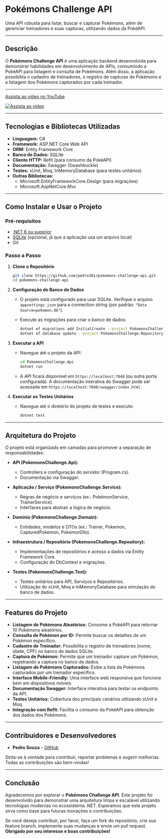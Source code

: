 # Pokémons Challenge API

Uma API robusta para listar, buscar e capturar Pokémons, além de gerenciar treinadores e suas capturas, utilizando dados da PokéAPI.

---

## Descrição

O **Pokémons Challenge API** é uma aplicação backend desenvolvida para demonstrar habilidades em desenvolvimento de APIs, consumindo a PokéAPI para listagem e consulta de Pokémons. Além disso, a aplicação possibilita o cadastro de treinadores, o registro de capturas de Pokémons e a listagem dos Pokémons capturados por cada treinador.

---
[Assista ao vídeo no YouTube](https://www.youtube.com/watch?v=jcU1pFYKcx4)

[![Assista ao vídeo](https://img.youtube.com/vi/jcU1pFYKcx4/0.jpg)](https://www.youtube.com/watch?v=jcU1pFYKcx4)

---

## Tecnologias e Bibliotecas Utilizadas

- **Linguagem:** C#
- **Framework:** ASP.NET Core Web API
- **ORM:** Entity Framework Core
- **Banco de Dados:** SQLite
- **Cliente HTTP:** Refit (para consumo da PokéAPI)
- **Documentação:** Swagger (Swashbuckle)
- **Testes:** xUnit, Moq, InMemoryDatabase (para testes unitários)
- **Outras Bibliotecas:** 
  - Microsoft.EntityFrameworkCore.Design (para migrações)
  - Microsoft.AspNetCore.Mvc

---

## Como Instalar e Usar o Projeto

### Pré-requisitos

- [.NET 6 ou superior](https://dotnet.microsoft.com/download)
- [SQLite](https://www.sqlite.org/index.html) (opcional, já que a aplicação usa um arquivo local)
- Git

### Passo a Passo

1. **Clone o Repositório**

   ```bash
   git clone https://github.com/pedro381/pokemons-challenge-api.git
   cd pokemons-challenge-api
   ```

2. **Configuração do Banco de Dados**

   - O projeto está configurado para usar SQLite. Verifique o arquivo `appsettings.json` para a connection string (por padrão: `"Data Source=pokemon.db"`).
   - Execute as migrações para criar o banco de dados:
     
     ```bash
     dotnet ef migrations add InitialCreate --project PokemonsChallenge.Repository --startup-project PokemonsChallenge.Api --output-dir Migrations
     dotnet ef database update --project PokemonsChallenge.Repository --startup-project PokemonsChallenge.Api
     ```

3. **Executar a API**

   - Navegue até o projeto da API:
     
     ```bash
     cd PokemonsChallenge.Api
     dotnet run
     ```
     
   - A API ficará disponível em `https://localhost:7048` (ou outra porta configurada). A documentação interativa do Swagger pode ser acessada em `https://localhost:7048/swagger/index.html`.

4. **Executar os Testes Unitários**

   - Navegue até o diretório do projeto de testes e execute:
     
     ```bash
     dotnet test
     ```

---

## Arquitetura do Projeto

O projeto está organizado em camadas para promover a separação de responsabilidades:

- **API (PokemonsChallenge.Api):**
  - Controllers e configuração do servidor (Program.cs).
  - Documentação via Swagger.

- **Aplicação / Serviço (PokemonsChallenge.Service):**
  - Regras de negócio e serviços (ex.: PokémonService, TrainerService).
  - Interfaces para abstrair a lógica de negócio.

- **Domínio (PokemonsChallenge.Domain):**
  - Entidades, modelos e DTOs (ex.: Trainer, Pokemon, CapturedPokemon, PokemonDto).
  
- **Infraestrutura / Repositório (PokemonsChallenge.Repository):**
  - Implementações de repositórios e acesso a dados via Entity Framework Core.
  - Configuração do DbContext e migrações.

- **Testes (PokemonsChallenge.Test):**
  - Testes unitários para API, Serviços e Repositórios.
  - Utilização do xUnit, Moq e InMemoryDatabase para simulação do banco de dados.

---

## Features do Projeto

- **Listagem de Pokémons Aleatórios:** Consome a PokéAPI para retornar 10 Pokémons aleatórios.
- **Consulta de Pokémon por ID:** Permite buscar os detalhes de um Pokémon específico.
- **Cadastro de Treinador:** Possibilita o registro de treinadores (nome, idade, CPF) no banco de dados SQLite.
- **Captura de Pokémon:** Permite que um treinador capture um Pokémon, registrando a captura no banco de dados.
- **Listagem de Pokémons Capturados:** Exibe a lista de Pokémons capturados por um treinador específico.
- **Interface Mobile-Friendly:** Uma interface web responsiva que funciona bem em dispositivos móveis.
- **Documentação Swagger:** Interface interativa para testar os endpoints da API.
- **Testes Unitários:** Cobertura dos principais cenários utilizando xUnit e Moq.
- **Integração com Refit:** Facilita o consumo da PokéAPI para obtenção dos dados dos Pokémons.

---

## Contribuidores e Desenvolvedores

- **Pedro Souza** – [GitHub](https://github.com/pedro381)

Sinta-se à vontade para contribuir, reportar problemas e sugerir melhorias. Todas as contribuições são bem-vindas!

---

## Conclusão

Agradecemos por explorar o **Pokémons Challenge API**. Este projeto foi desenvolvido para demonstrar uma arquitetura limpa e escalável utilizando tecnologias modernas no ecossistema .NET. Esperamos que este projeto sirva como base para futuras inovações e contribuições.

Se você deseja contribuir, por favor, faça um fork do repositório, crie sua feature branch, implemente suas mudanças e envie um pull request.  
**Obrigado por seu interesse e boas contribuições!**
```
